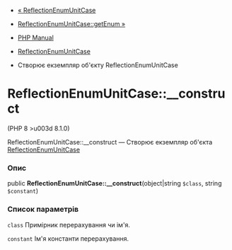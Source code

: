- [« ReflectionEnumUnitCase](class.reflectionenumunitcase.md)
- [ReflectionEnumUnitCase::getEnum
»](reflectionenumunitcase.getenum.md)

- [PHP Manual](index.md)
- [ReflectionEnumUnitCase](class.reflectionenumunitcase.md)
- Створює екземпляр об'єкту ReflectionEnumUnitCase

# ReflectionEnumUnitCase::\_\_construct

(PHP 8 \>u003d 8.1.0)

ReflectionEnumUnitCase::\_\_construct — Створює екземпляр об'єкта
[ReflectionEnumUnitCase](class.reflectionenumunitcase.md)

### Опис

public **ReflectionEnumUnitCase::\_\_construct**(object\|string
`$class`, string `$constant`)

### Список параметрів

`class`
Примірник перерахування чи ім'я.

`constant`
Ім'я константи перерахування.
